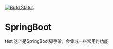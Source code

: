 [![Build Status](https://www.travis-ci.org/ruanzz/SpringBoot.svg?branch=master)](https://www.travis-ci.org/ruanzz/SpringBoot)
# SpringBoot
test
这个是SpringBoot脚手架，会集成一些常用的功能 
